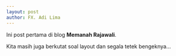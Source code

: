 ```yaml
---
layout: post
author: FX. Adi Lima
---
```


Ini post pertama di blog **Memanah Rajawali**.

Kita masih juga berkutat soal layout dan segala tetek bengeknya...
